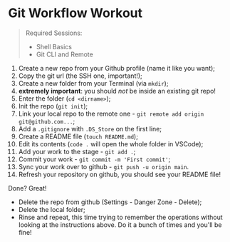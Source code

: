 # Git Workflow Workout

> Required Sessions:
>
> - Shell Basics
> - Git CLI and Remote

1. Create a new repo from your Github profile (name it like you want);
2. Copy the git url (the SSH one, important!);
3. Create a new folder from your Terminal (via `mkdir`);
4. **extremely important**: you should _not_ be inside an existing git repo!
5. Enter the folder (`cd <dirname>`);
6. Init the repo (`git init`);
7. Link your local repo to the remote one - `git remote add origin git@github.com...`;
8. Add a `.gitignore` with `.DS_Store` on the first line;
9. Create a README file (`touch README.md`);
10. Edit its contents (`code .` will open the whole folder in VSCode);
11. Add your work to the stage - `git add .`;
12. Commit your work - `git commit -m 'First commit'`;
13. Sync your work over to github - `git push -u origin main`.
14. Refresh your repository on github, you should see your README file!

Done? Great!

- Delete the repo from github (Settings - Danger Zone - Delete);
- Delete the local folder;
- Rinse and repeat, this time trying to remember the operations without looking at the instructions above. Do it a bunch of times and you'll be fine!
